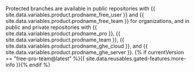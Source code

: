 Protected branches are available in public repositories with {{ site.data.variables.product.prodname_free_user }} and {{ site.data.variables.product.prodname_free_team }} for organizations, and in public and private repositories with {{ site.data.variables.product.prodname_pro }}, {{ site.data.variables.product.prodname_team }}, {{ site.data.variables.product.prodname_ghe_cloud }}, and {{ site.data.variables.product.prodname_ghe_server }}. {% if currentVersion == "free-pro-team@latest" %}{{ site.data.reusables.gated-features.more-info }}{% endif %}
